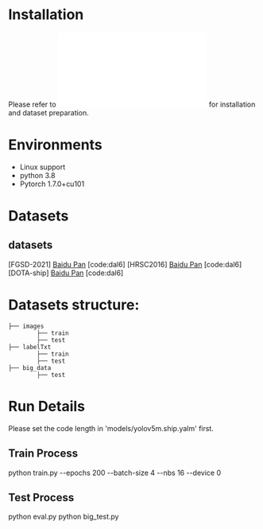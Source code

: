 # Installation
Please refer to ![install.md](./docs/install.md) for installation and dataset preparation.


# Environments
- Linux support
- python 3.8
- Pytorch 1.7.0+cu101


# Datasets
## datasets
[FGSD-2021] [Baidu Pan](https://pan.baidu.com/s/17L_AGBPu4ux2lUwec0r5JA) [code:dal6]
[HRSC2016] [Baidu Pan](https://pan.baidu.com/s/1guCbReb9ZpsUhMAo04Owbw) [code:dal6]
[DOTA-ship] [Baidu Pan](https://pan.baidu.com/s/1u02CWQfRCJD0VhcPGpBdyA) [code:dal6]

# Datasets structure:
```
├── images
        ├── train
        ├── test
├── labelTxt
        ├── train
        ├── test
├── big_data
        ├── test
```


# Run Details
Please set the code length in 'models/yolov5m.ship.yalm' first.
## Train Process
python train.py  --epochs 200 --batch-size 4 --nbs 16 --device 0
## Test Process
python eval.py
python big_test.py






